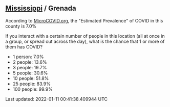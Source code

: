 
## [Mississippi](/united-states/mississippi) / Grenada

According to [MicroCOVID.org](http://microcovid.org),
the "Estimated Prevalence" of COVID in this county is 7.0%

If you interact with a certain number of people in this location
(all at once in a group, or spread out across the day), what is the chance that
1 or more of them has COVID?

- 1 person: 7.0%
- 2 people: 13.6%
- 3 people: 19.7%
- 5 people: 30.6%
- 10 people: 51.8%
- 25 people: 83.9%
- 100 people: 99.9%

Last updated: 2022-01-11 00:41:38.409944 UTC
